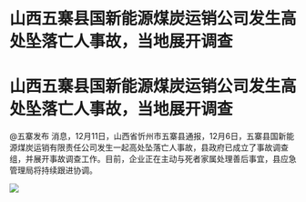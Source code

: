 # 山西五寨县国新能源煤炭运销公司发生高处坠落亡人事故，当地展开调查

# 山西五寨县国新能源煤炭运销公司发生高处坠落亡人事故，当地展开调查

@五寨发布
消息，12月11日，山西省忻州市五寨县通报，12月6日，五寨县国新能源煤炭运销有限责任公司发生一起高处坠落亡人事故，县政府已成立了事故调查组，并展开事故调查工作。目前，企业正在主动与死者家属处理善后事宜，县应急管理局将持续跟进协调。

![](https://inews.gtimg.com/om_bt/OIvx2A2I_tkpB0N2KJG3RGMtBwPcJIQmmbOmrNt0fvDIAAA/1000)

